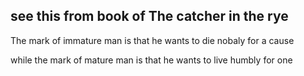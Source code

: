 <h2>see this from book of The catcher in the rye</h2>
<p>The mark of immature man is that he wants to die nobaly for a cause</p>
<p>while the mark of mature man is that he wants to live humbly for one</p>

